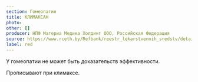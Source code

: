 ```yaml
---
section: Гомеопатия
title: КЛИМАКСАН
photo:
other: []
producer: НПФ Материа Медика Холдинг ООО, Российская Федерация
source: https://www.rceth.by/Refbank/reestr_lekarstvennih_sredstv/details/6542_03_08_13_18
label: red
---
```


У гомеопатии не может быть доказательств эффективности.

Прописывают при климаксе.
